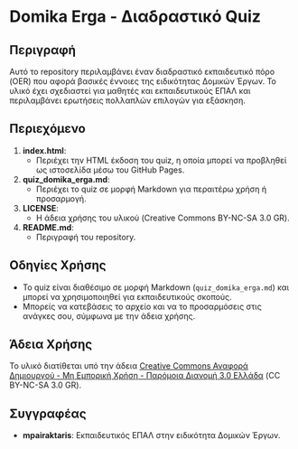 # Domika Erga - Διαδραστικό Quiz

## Περιγραφή
Αυτό το repository περιλαμβάνει έναν διαδραστικό εκπαιδευτικό πόρο (OER) που αφορά βασικές έννοιες της ειδικότητας Δομικών Έργων. Το υλικό έχει σχεδιαστεί για μαθητές και εκπαιδευτικούς ΕΠΑΛ και περιλαμβάνει ερωτήσεις πολλαπλών επιλογών για εξάσκηση.

## Περιεχόμενο
1. **index.html**:
   - Περιέχει την HTML έκδοση του quiz, η οποία μπορεί να προβληθεί ως ιστοσελίδα μέσω του GitHub Pages.
2. **quiz_domika_erga.md**:
   - Περιέχει το quiz σε μορφή Markdown για περαιτέρω χρήση ή προσαρμογή.
3. **LICENSE**:
   - Η άδεια χρήσης του υλικού (Creative Commons BY-NC-SA 3.0 GR).
4. **README.md**:
   - Περιγραφή του repository.

## Οδηγίες Χρήσης
- Το quiz είναι διαθέσιμο σε μορφή Markdown (`quiz_domika_erga.md`) και μπορεί να χρησιμοποιηθεί για εκπαιδευτικούς σκοπούς.
- Μπορείς να κατεβάσεις το αρχείο και να το προσαρμόσεις στις ανάγκες σου, σύμφωνα με την άδεια χρήσης.

## Άδεια Χρήσης
Το υλικό διατίθεται υπό την άδεια [Creative Commons Αναφορά Δημιουργού - Μη Εμπορική Χρήση - Παρόμοια Διανομή 3.0 Ελλάδα](https://creativecommons.org/licenses/by-nc-sa/3.0/gr/) (CC BY-NC-SA 3.0 GR).

## Συγγραφέας
- **mpairaktaris**: Εκπαιδευτικός ΕΠΑΛ στην ειδικότητα Δομικών Έργων.

